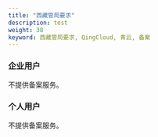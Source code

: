 ```yaml
---
title: "西藏管局要求"
description: test
weight: 38
keyword: 西藏管局要求, QingCloud, 青云, 备案
---
```




### 企业用户

不提供备案服务。

### 个人用户

不提供备案服务。